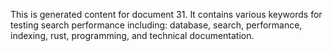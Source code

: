 This is generated content for document 31. It contains various keywords for testing search performance including: database, search, performance, indexing, rust, programming, and technical documentation.